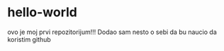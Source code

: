 # hello-world
ovo je moj prvi repozitorijum!!!
Dodao sam nesto o sebi da bu naucio da koristim github
